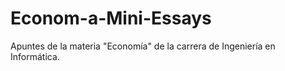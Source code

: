 # Econom-a-Mini-Essays
Apuntes de la materia "Economía" de la carrera de Ingeniería en Informática.

